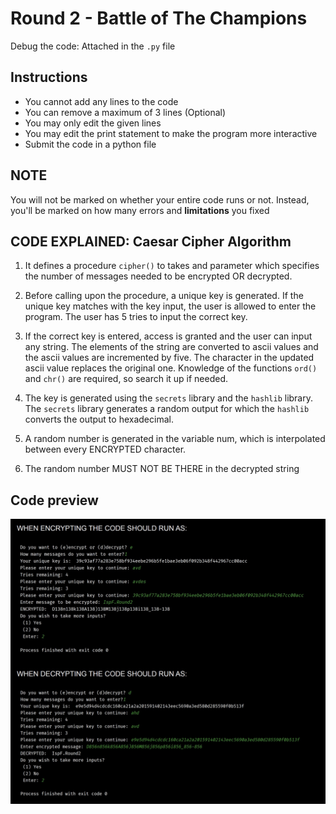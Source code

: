 # Round 2 - Battle of The Champions

Debug the code: Attached in the `.py` file

## Instructions

- You cannot add any lines to the code
- You can remove a maximum of 3 lines (Optional)
- You may only edit the given lines
- You may edit the print statement to make the program more interactive
- Submit the code in a python file

## NOTE

You will not be marked on whether your entire code runs or not. Instead, you'll be marked on how many errors and **limitations** you fixed

## CODE EXPLAINED: Caesar Cipher Algorithm

1. It defines a procedure `cipher()` to takes and parameter which specifies the number of messages needed to be encrypted OR decrypted.

2. Before calling upon the procedure, a unique key is generated.
If the unique key matches with the key input, the user is allowed to enter the program.
The user has 5 tries to input the correct key.

3. If the correct key is entered, access is granted and the user can
input any string. The elements of the string are
converted to ascii values and the ascii values are incremented by
five. The character in the updated ascii value replaces
the original one. Knowledge of the functions `ord()` and `chr()` are
required, so search it up if needed.

4. The key is generated using the `secrets` library and the `hashlib`
library. The `secrets` library generates a random output
for which the `hashlib` converts the output to hexadecimal.

5. A random number is generated in the variable num, which is interpolated between every ENCRYPTED character.

6. The random number MUST NOT BE THERE in the decrypted string

## Code preview

![Code preview](CodePreview.jpeg)
